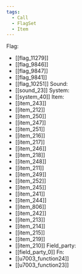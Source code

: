 ```yaml
---
tags:
  - Call
  - FlagSet
  - Item
---
```

Flag:
- [[flag_11279]]
- [[flag_9846]]
- [[flag_9847]]
- [[flag_9841]]
- [[flag_10251]]
Sound:
- [[sound_23]]
System:
- [[system_40]]
Item:
- [[item_243]]
- [[item_212]]
- [[item_250]]
- [[item_247]]
- [[item_251]]
- [[item_216]]
- [[item_217]]
- [[item_246]]
- [[item_218]]
- [[item_248]]
- [[item_211]]
- [[item_249]]
- [[item_252]]
- [[item_245]]
- [[item_241]]
- [[item_244]]
- [[item_806]]
- [[item_242]]
- [[item_213]]
- [[item_214]]
- [[item_215]]
- [[item_219]]
- [[item_210]]
Field_party:
- [[field_party_0]]
Fn:
- [[u7003_function24]]
- [[u7003_function23]]

